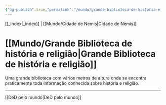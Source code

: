 ```yaml
---
{"dg-publish":true,"permalink":"/mundo/grande-biblioteca-de-historia-e-religiao/","dgHomeLink":true,"dgPassFrontmatter":false}
---
```


[[_index|_index]] | [[Mundo/Cidade de Nemis|Cidade de Nemis]]

# [[Mundo/Grande Biblioteca de história e religião|Grande Biblioteca de história e religião]]
Uma grande biblioteca com vários metros de altura onde se encontra praticamente toda informação conhecida sobre história e religião.

---
[[DeD pelo mundo|DeD pelo mundo]] 